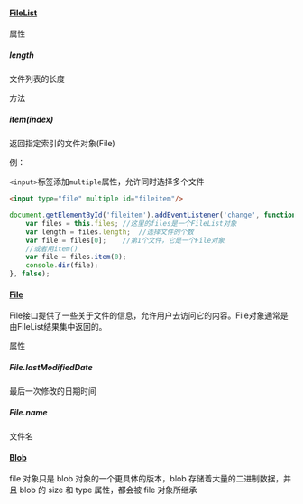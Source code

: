 #### [FileList](https://developer.mozilla.org/en-US/docs/Web/API/FileList)

属性

##### length

文件列表的长度

方法

##### item(index)

返回指定索引的文件对象(File)

例：

`<input>`标签添加`multiple`属性，允许同时选择多个文件

```html
<input type="file" multiple id="fileitem"/>
```

```javascript
document.getElementById('fileitem').addEventListener('change', function(e) {
    var files = this.files; //这里的files是一个FileList对象
    var length = files.length;  //选择文件的个数
    var file = files[0];    //第1个文件，它是一个File对象
    //或者用item()
    var file = files.item(0);
    console.dir(file);
}, false);
```

#### [File](https://developer.mozilla.org/en-US/docs/Web/API/File)

File接口提供了一些关于文件的信息，允许用户去访问它的内容。File对象通常是由FileList结果集中返回的。

属性

##### File.lastModifiedDate

最后一次修改的日期时间

##### File.name

文件名


#### [Blob](https://developer.mozilla.org/en-US/docs/Web/API/Blob)

file 对象只是 blob 对象的一个更具体的版本，blob 存储着大量的二进制数据，并且 blob 的 size 和 type 属性，都会被 file 对象所继承

